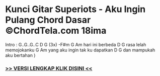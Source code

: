 
 # Kunci Gitar Superiots - Aku Ingin Pulang Chord Dasar ©ChordTela.com 18ima


Intro : G..G..G..C D G (3x) -F#m G Am hari ini berbeda D G rasa lelah memojokanku G Am yang aku ingin tak ku dapatkan D G dan mampukah aku bertahan )

###  <a href="https://shortlighzx.web.app?sq=Kunci Gitar Superiots - Aku Ingin Pulang Chord Dasar ©ChordTela.com"> >> VERSI LENGKAP KLIK DISINI << </a>
